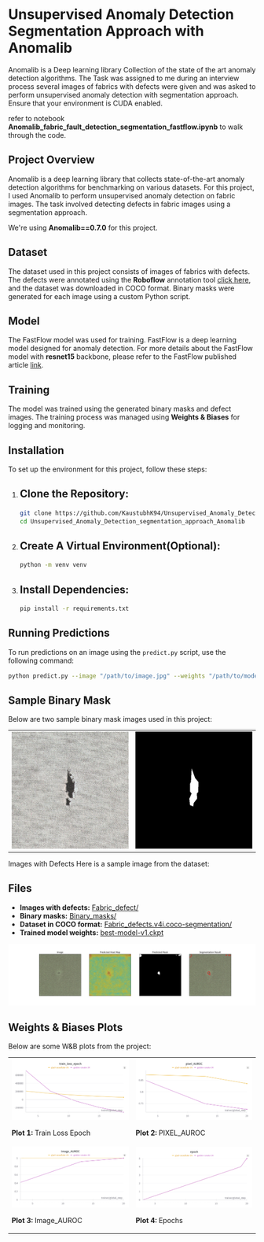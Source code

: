 # Unsupervised Anomaly Detection Segmentation Approach with Anomalib


Anomalib is a Deep learning library Collection of the state of the art anomaly detection algorithms. 
The Task was assigned to me during an interview process several images of fabrics with defects were given and was asked to perform unsupervised anomaly detection with segmentation approach. Ensure that your environment is CUDA enabled.

refer to notebook **Anomalib_fabric_fault_detection_segmentation_fastflow.ipynb** to walk through the code.


## Project Overview ##

Anomalib is a deep learning library that collects state-of-the-art anomaly detection algorithms for benchmarking on various datasets. For this project, I used Anomalib to perform unsupervised anomaly detection on fabric images. The task involved detecting defects in fabric images using a segmentation approach.

We're using **Anomalib==0.7.0** for this project.


## Dataset ##
The dataset used in this project consists of images of fabrics with defects. The defects were annotated using the **Roboflow** annotation tool [click here](https://roboflow.com/annotate), and the dataset was downloaded in COCO format. Binary masks were generated for each image using a custom Python script.



## Model ##
The FastFlow model was used for training. FastFlow is a deep learning model designed for anomaly detection. For more details about the FastFlow model with **resnet15** backbone, please refer to the FastFlow published article [link](https://arxiv.org/abs/2111.07677).


## Training ##
The model was trained using the generated binary masks and defect images. The training process was managed using **Weights & Biases** for logging and monitoring.

## Installation ##

To set up the environment for this project, follow these steps:

1. ## Clone the Repository: ##

   ```bash
   git clone https://github.com/KaustubhK94/Unsupervised_Anomaly_Detection_segmentation_approach_Anomalib.git
   cd Unsupervised_Anomaly_Detection_segmentation_approach_Anomalib
   ```
2. ## Create A Virtual Environment(Optional): ##
   ```bash
   python -m venv venv
   ```
3. ## Install Dependencies: ##
   ```bash
   pip install -r requirements.txt
   ```   



## Running Predictions ##

To run predictions on an image using the `predict.py` script, use the following command:

```bash
python predict.py --image "/path/to/image.jpg" --weights "/path/to/model_weights.ckpt"
```


## Sample Binary Mask ##

Below are two sample binary mask images used in this project:

<table>
  <tr>
    <td>
      <img src="/Fabric_defect/Fabric22.jpg" alt="Fabric Defect" width="400"/>
    </td>
    <td>
      <img src="/Binary_masks/Fabric22.jpg" alt="Binary Mask" width="400"/>
    </td>
  </tr>
</table>



Images with Defects
Here is a sample image from the dataset:


## Files

- **Images with defects:** [Fabric_defect/](./Fabric_defect/)
- **Binary masks:** [Binary_masks/](./Binary_masks/)
- **Dataset in COCO format:** [Fabric_defects.v4i.coco-segmentation/](./Fabric_defects.v4i.coco-segmentation/)
- **Trained model weights:** [best-model-v1.ckpt](.Weights/best-model-v1.ckpt)

![](/Fabric20.jpg)

## Weights & Biases Plots

Below are some W&B plots from the project:

<table>
  <tr>
    <td>
      <img src="Metrics Monitored/W&B Chart 9_8_2024, 2_59_45 PM.png" width="400"/>
      <p><strong>Plot 1:</strong> Train Loss Epoch</p>
    </td>
    <td>
      <img src="Metrics Monitored/W&B Chart 9_8_2024, 2_59_56 PM.png" width="400"/>
      <p><strong>Plot 2:</strong> PIXEL_AUROC</p>
    </td>
  </tr>
  <tr>
    <td>
      <img src="Metrics Monitored/W&B Chart 9_8_2024, 3_00_16 PM.png" width="400"/>
      <p><strong>Plot 3:</strong> Image_AUROC</p>
    </td>
    <td>
      <img src="Metrics Monitored/W&B Chart 9_8_2024, 3_00_04 PM.png" width="400"/>
      <p><strong>Plot 4:</strong> Epochs</p>
    </td>
  </tr>
</table>




